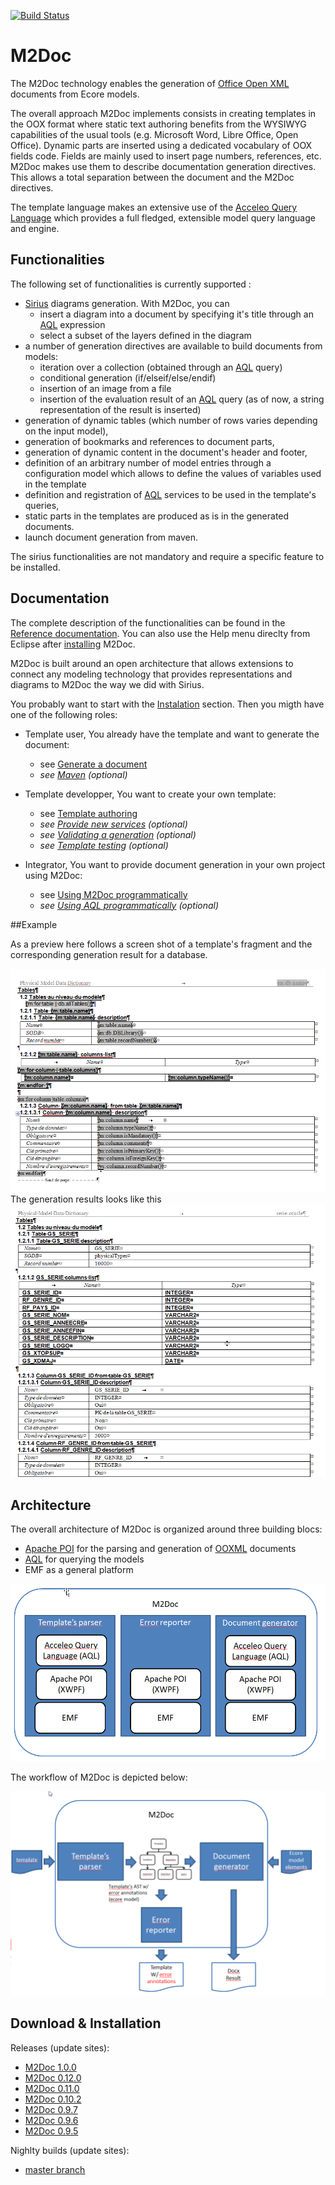 [![Build Status](https://travis-ci.org/ObeoNetwork/M2Doc.svg?branch=master)](https://travis-ci.org/ObeoNetwork/M2Doc)

# M2Doc
The M2Doc technology enables the generation of [Office Open XML](https://fr.wikipedia.org/wiki/Office_Open_XML) documents from Ecore models.

The overall approach M2Doc implements consists in creating templates in the OOX format where static text authoring benefits from the WYSIWYG capabilities of the usual tools (e.g. Microsoft Word, Libre Office, Open Office). Dynamic parts are inserted using a dedicated vocabulary of OOX fields code. Fields are mainly used to insert page numbers, references, etc. M2Doc makes use them to describe documentation generation directives. This allows a total separation between the document and the M2Doc directives.

The template language makes an extensive use of the [Acceleo Query Language](https://www.eclipse.org/acceleo/documentation/aql.html) which provides a full fledged, extensible model query language and engine. 

## Functionalities
The following set of functionalities is currently supported :

* [Sirius](https://eclipse.org/sirius/) diagrams generation. With M2Doc, you can
  * insert a diagram into a document by specifying it's title through an [AQL](https://www.eclipse.org/acceleo/documentation/aql.html) expression
  * select a subset of the layers defined in the diagram
* a number of generation directives are available to build documents from models:
  * iteration over a collection (obtained through an [AQL](https://www.eclipse.org/acceleo/documentation/aql.html) query)
  * conditional generation (if/elseif/else/endif)
  * insertion of an image from a file
  * insertion of the evaluation result of an [AQL](https://www.eclipse.org/acceleo/documentation/aql.html) query (as of now, a string representation of the result is inserted)
* generation of dynamic tables (which number of rows varies depending on the input model),
* generation of bookmarks and references to document parts,
* generation of dynamic content in the document's header and footer,
* definition of an arbitrary number of model entries through a configuration model which allows to define the values of variables used in the template
* definition and registration of [AQL](https://www.eclipse.org/acceleo/documentation/aql.html) services to be used in the template's queries,
* static parts in the templates are produced as is in the generated documents.
* launch document generation from maven.

The sirius functionalities are not mandatory and require a specific feature to be installed. 

## Documentation

The complete description of the functionalities can be found in the [Reference documentation](http://obeonetwork.github.io/M2Doc/doc/index.html). You can also use the Help menu direclty from Eclipse after [installing](http://obeonetwork.github.io/M2Doc/doc/index.html#installation) M2Doc.

M2Doc is built around an open architecture that allows extensions to connect any modeling technology that provides representations and diagrams to M2Doc the way we did with Sirius. 

You probably want to start with the [Instalation](http://obeonetwork.github.io/M2Doc/doc/index.html#installation) section. Then you migth have one of the following roles:

* Template user, You already have the template and want to generate the document:
  * see [Generate a document](http://obeonetwork.github.io/M2Doc/doc/index.html#generate-a-document)
  * *see [Maven](http://obeonetwork.github.io/M2Doc/doc/index.html#maven) (optional)*

* Template developper, You want to create your own template:
  * see [Template authoring](http://obeonetwork.github.io/M2Doc/doc/index.html#template-authoring)
  * *see [Provide new services](http://obeonetwork.github.io/M2Doc/doc/index.html#provide-new-services) (optional)*
  * *see [Validating a generation](http://obeonetwork.github.io/M2Doc/doc/index.html#validating-a-generation) (optional)*
  * *see [Template testing](http://obeonetwork.github.io/M2Doc/doc/index.html#template-testing) (optional)*

* Integrator, You want to provide document generation in your own project using M2Doc:
  * see [Using M2Doc programmatically](http://obeonetwork.github.io/M2Doc/doc/index.html#using-m2doc-programmatically)
  * *see [Using AQL programmatically](https://www.eclipse.org/acceleo/documentation/aql.html#UsingAQLprogrammatically) (optional)*

##Example

As a preview here follows a screen shot of a template's fragment and the corresponding generation result for a database. 

![DB Template](docs/DBTemplate.png)
The generation results looks like this 
![DB Result](docs/DBResult.png)

## Architecture 

The overall architecture of M2Doc is organized around three building blocs:
* [Apache POI](https://poi.apache.org/) for the parsing and generation of [OOXML](https://fr.wikipedia.org/wiki/Office_Open_XML) documents
* [AQL](https://www.eclipse.org/acceleo/documentation/aql.html) for querying the models
* EMF as a general platform

![Technical architecture](docs/TechnicalArchitecture.png)

The workflow of M2Doc is depicted below: 

![M2Doc Workflow](docs/M2DocWorkflow.png)

## Download & Installation

Releases (update sites):
* [M2Doc 1.0.0](https://s3-eu-west-1.amazonaws.com/obeo-m2doc-releases/1.0.0/repository)
* [M2Doc 0.12.0](https://s3-eu-west-1.amazonaws.com/obeo-m2doc-releases/0.12.0/repository)
* [M2Doc 0.11.0](https://s3-eu-west-1.amazonaws.com/obeo-m2doc-releases/0.11.0/repository)
* [M2Doc 0.10.2](https://s3-eu-west-1.amazonaws.com/obeo-m2doc-releases/0.10.2/repository)
* [M2Doc 0.9.7](https://s3-eu-west-1.amazonaws.com/obeo-m2doc-releases/M2Doc_0.9.7/repository)
* [M2Doc 0.9.6](https://s3-eu-west-1.amazonaws.com/obeo-m2doc-releases/M2Doc_0.9.6/repository)
* [M2Doc 0.9.5](https://s3-eu-west-1.amazonaws.com/obeo-m2doc-releases/0.9.5)

Nighlty builds (update sites):
* [master branch](https://s3-eu-west-1.amazonaws.com/obeo-m2doc-releases/master/nightly/repository)

